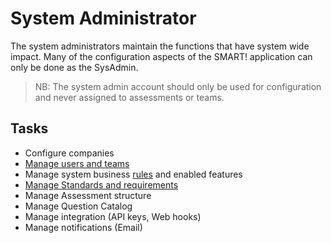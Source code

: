 # System Administrator


The system administrators maintain the functions that have system wide impact. Many of the configuration aspects of the SMART! application can only be done as the SysAdmin.

> NB: The system admin account should only be used for configuration and never assigned to assessments or teams. 

## Tasks
- Configure companies
- [Manage users and teams](/jobs/manage-users.html) 
- Manage system business [rules](/jobs/rule-profiles.html) and enabled features
- [Manage Standards and requirements](/jobs/manage-standards.html)
- Manage Assessment structure
- Manage Question Catalog
- Manage integration (API keys, Web hooks) 
- Manage notifications (Email)